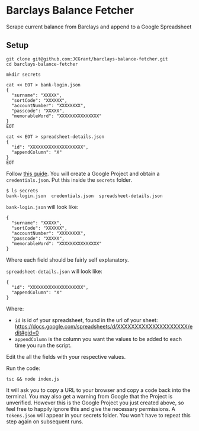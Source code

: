 # Barclays Balance Fetcher
Scrape current balance from Barclays and append to a Google Spreadsheet

## Setup

```
git clone git@github.com:JCGrant/barclays-balance-fetcher.git
cd barclays-balance-fetcher

mkdir secrets

cat << EOT > bank-login.json
{
  "surname": "XXXXX",
  "sortCode": "XXXXXX",
  "accountNumber": "XXXXXXXX",
  "passcode": "XXXXX",
  "memorableWord": "XXXXXXXXXXXXXXX"
}
EOT

cat << EOT > spreadsheet-details.json
{
  "id": "XXXXXXXXXXXXXXXXXXXX",
  "appendColumn": "X"
}
EOT
```

Follow [this guide](https://developers.google.com/sheets/api/quickstart/nodejs). You will create a Google Project and obtain a `credentials.json`. Put this inside the `secrets` folder.

```
$ ls secrets
bank-login.json  credentials.json  spreadsheet-details.json
```

`bank-login.json` will look like:

```
{
  "surname": "XXXXX",
  "sortCode": "XXXXXX",
  "accountNumber": "XXXXXXXX",
  "passcode": "XXXXX",
  "memorableWord": "XXXXXXXXXXXXXXX"
}
```

Where each field should be fairly self explanatory.

`spreadsheet-details.json` will look like:

```
{
  "id": "XXXXXXXXXXXXXXXXXXXX",
  "appendColumn": "X"
}
```

Where:

- `id` is id of your spreadsheet, found in the url of your sheet: https://docs.google.com/spreadsheets/d/XXXXXXXXXXXXXXXXXXXX/edit#gid=0
- `appendColumn` is the column you want the values to be added to each time you run the script.

Edit the all the fields with your respective values.

Run the code:

```
tsc && node index.js
```

It will ask you to copy a URL to your browser and copy a code back into the terminal. You may also get a warning from Google that the Project is unverified. However this is the Google Project you just created above, so feel free to happily ignore this and give the necessary permissions. A `tokens.json` will appear in your secrets folder. You won't have to repeat this step again on subsequent runs.
